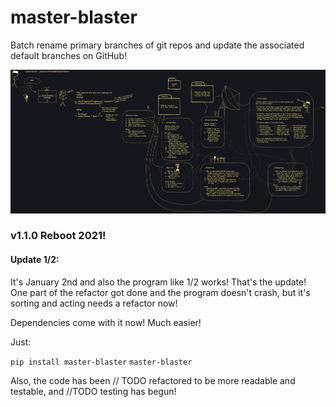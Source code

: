 # master-blaster

Batch rename primary branches of git repos and update the associated default branches on GitHub!

[![Excalidraw chart](https://raw.githubusercontent.com/Twitchkidd/master-blaster/dev/master-blaster-excalidraw-1x.png)](https://raw.githubusercontent.com/Twitchkidd/master-blaster/dev/master-blaster-excalidraw-3x.png 'Excalidraw chart, high res')

### v1.1.0 Reboot 2021!

#### Update 1/2:

It's January 2nd and also the program like 1/2 works! That's the update! One part of the refactor got done and the program doesn't crash, but it's sorting and acting needs a refactor now!

Dependencies come with it now! Much easier!

Just:

`pip install master-blaster`
`master-blaster`

Also, the code has been // TODO refactored to be more readable and testable, and //TODO testing has begun!

